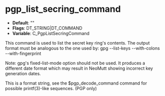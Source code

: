 # pgp_list_secring_command

- **Default**: ""
- **Flags**: DT_STRING|DT_COMMAND
- **Variable**: C_PgpListSecringCommand

This command is used to list the secret key ring's contents.  The
output format must be analogous to the one used by:
gpg --list-keys --with-colons --with-fingerprint

Note: gpg's fixed-list-mode option should not be used.  It
produces a different date format which may result in NeoMutt showing
incorrect key generation dates.

This is a format string, see the $pgp_decode_command command for
possible printf(3)-like sequences.
(PGP only)
